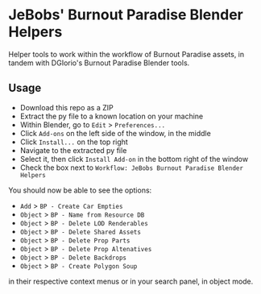 # JeBobs' Burnout Paradise Blender Helpers
Helper tools to work within the workflow of Burnout Paradise assets, in tandem with DGIorio's Burnout Paradise Blender tools.

## Usage
- Download this repo as a ZIP
- Extract the py file to a known location on your machine
- Within Blender, go to `Edit` > `Preferences...`
- Click `Add-ons` on the left side of the window, in the middle
- Click `Install...` on the top right
- Navigate to the extracted py file
- Select it, then click `Install Add-on` in the bottom right of the window
- Check the box next to `Workflow: JeBobs Burnout Paradise Blender Helpers`

You should now be able to see the options:
- `Add` > `BP - Create Car Empties` 
- `Object` > `BP - Name from Resource DB`
- `Object` > `BP - Delete LOD Renderables`
- `Object` > `BP - Delete Shared Assets`
- `Object` > `BP - Delete Prop Parts`
- `Object` > `BP - Delete Prop Altenatives`
- `Object` > `BP - Delete Backdrops`
- `Object` > `BP - Create Polygon Soup`

in their respective context menus or in your search panel, in object mode.
